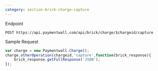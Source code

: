 ```yaml
---
category: section-brick-charge-capture
---
```


Endpoint
```
POST https://api.paymentwall.com/api/brick/charge/$chargeid/capture
```

Sample Request
```javascript
var charge = new Paymentwall.Charge();
charge.otherOperation(chargeid,'capture',function(brick_response){
    brick_response.getFullResponse('JSON');
});
```